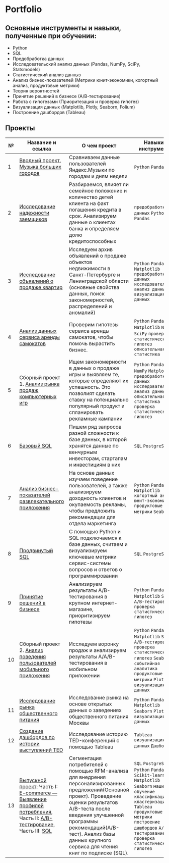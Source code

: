# Portfolio
## Основные инструменты и навыки, полученные при обучении:
- Python
- SQL
- Предобработка данных
- Исследовательский анализ данных (Pandas, NumPy, SciPy, Statsmodels)
- Статистический анализ данныз
- Анализ бизнес-показателей (Метрики юнит-экономики, когортный анализ, продуктовые метрики)
- Теория вероятностей
- Принятие решений в бизнесе (А/В-тестирование)
- Работа с гипотезами (Приоритезация и проверка гипотез)
- Визуализация данных (Matplotlib, Plotly, Seaborn, Folium)
- Построение дашбордов (Tableau)

## Проекты
| №| Название и ссылка | О чем проект                                                     | Навыки и инструменты           |  
|-----------|-------------------|------------------------------------------------------------------|-----------------------------------|
|1              |[Вводный проект. Музыка больших городов](https://github.com/MarinaFilobok/Portfolio/tree/46e3a6585d9fff6c7cb8d14dbf28eaf72ec9dcc6/Music%20data)|Сравниваем данные пользователей Яндекс.Музыки по городам и дням недели|`Python` `Pandas`|
|2              |[Исследование надежности заемщиков](https://github.com/MarinaFilobok/Portfolio/tree/bc162f3c1461b80491265e594ff794de197059b8/Analysis%20of%20bank%20data)|Разбираемся, влияет ли семейное положение и количество детей клиента на факт погашения кредита в срок. Анализируем данные о клиентах банка и определяем долю кредитоспособных|`предобработка данных` `Python` `Pandas`|
|3              |[Исследование объявлений о продаже квартир](https://github.com/MarinaFilobok/Portfolio/tree/397b446b1b1d0ab87a9b254765d2390d4aaadaa6/Analysis%20of%20the%20real%20estate%20market%20of%20SPb)|Исследуем архив объявлений о продаже объектов недвижимости в Санкт-Петербурге и Ленинградской области (основные свойства данных, поиск закономерностей, распределений и аномалий)|`Python` `Pandas` `Matplotlib` `предобработка данных` `исследовательский анализ данных` `визуализация данных`|
|4              |[Анализ данных сервиса аренды самокатов](https://github.com/MarinaFilobok/Portfolio/tree/aa00efa6f1b8aa50e7a8218a3ebdca038f0874f1/Scooter%20rental%20user%20behaviour)|Проверим гипотезы сервиса аренды самокатов, чтобы помочь вырастить бизнес.| `Python` `Pandas` `Matplotlib` `NumPy` `SciPy` `проверка статистических гипотез` `описательная статистика`|
|5              |Сборный проект 1. [Анализ рынка продаж компьютерных игр](https://github.com/MarinaFilobok/Portfolio/tree/bc162f3c1461b80491265e594ff794de197059b8/Game%20Sales%20Analysis)|Ищем закономерности в данных о продаже игры и выявляем те, которые определяют их успешность. Это позволият сделать ставку на потенциально популярный продукт и спланировать рекламные кампании|`Python` `Pandas` `NumPy` `Matplotlib` `предобработка данных` `исследовательский анализ данных` `описательная статистика` `проверка статистических гипотез`|
|6              |[Базовый SQL](https://github.com/MarinaFilobok/Portfolio/tree/bc162f3c1461b80491265e594ff794de197059b8/SQL%20base)|Пишем ряд запросов разной сложности к базе данных, в которой хранятся данные по венчурным инвесторам, стартапам и инвестициям в них|`SQL` `PostgreSQL`|
|7              |[Анализ бизнес-показателей развлекательного приложения](https://github.com/MarinaFilobok/Portfolio/tree/bc162f3c1461b80491265e594ff794de197059b8/Analysis%20of%20business%20indicators)|На основе данных изучаем поведение пользователей, а также анализируем доходность клиентов и окупаемость рекламы, чтобы предложить рекомендации для отдела маркетинга|`Python` `Pandas` `Matplotlib` `когортный анализ` `юнит-экономика` `продуктовые метрики` `Seaborn`|
|8              |[Продвинутый SQL](https://github.com/MarinaFilobok/Portfolio/tree/615acef9edbfed3fcb2acb2e5cd2104218c3f585/SQL%20Advanced)|С помощью Python и SQL подключаемся к базе данных, считаем и визуализируем ключевые метрики сервис-системы вопросов и ответов о программировании|`SQL` `PostgreSQL`|
|9              |[Принятие решений в бизнесе](https://github.com/MarinaFilobok/Portfolio/tree/615acef9edbfed3fcb2acb2e5cd2104218c3f585/A%7CB%20testing)|Анализируем результаты A/B-тестирования в крупном интернет-магазине, приоритизируем гипотезы|`Python` `Pandas` `Matplotlib` `SciPy` `A/B-тестирование` `проверка статистических гипотез`|
|10             |Сборный проект 2. [Анализ поведения пользователей мобильного приложения](https://github.com/MarinaFilobok/Portfolio/tree/615acef9edbfed3fcb2acb2e5cd2104218c3f585/User%20behaviour%20of%20app%20)|Исследуем воронку продаж и анализируем результаты A/A/B-тестирования в мобильном приложении|`Python` `Pandas` `Matplotlib` `SciPy` `A/B-тестирование` `проверка статистических гипотез` `Seaborn` `событийная аналитика` `продуктовые метрики` `Plotly` `визуализация данных`|
|11             |[Исследование рынка общественного питания](https://github.com/MarinaFilobok/Portfolio/tree/615acef9edbfed3fcb2acb2e5cd2104218c3f585/The%20market%20of%20public%20catering)|Исследование рынка на основе открытых данных о заведениях общественного питания Москвы|`Python` `Pandas` `Matplotlib` `Seaborn` `Plotly` `визуализация данных`|
|12             |[Создание дашбордов по истории выступлений TED](https://github.com/MarinaFilobok/Portfolio/tree/768424fa8207b271dcda3b433d758aea2d92e57e/Tableau)|Исследование историю TED-конференций с помощью Tableau|`Tableau` `визуализация данных` `Дашборд`|
|13             |[Выпускной проект](https://github.com/MarinaFilobok/Portfolio/tree/c6ee29e162dace253205583a6095064f1c38e4bb/final%20project): Часть I: [E-commerce — Выявление профилей потребления](https://github.com/MarinaFilobok/Portfolio/blob/20868213082e71fd010f1e5d8defb7751af39f9b/final%20project/1_e-commers.ipynb), Часть II: [A/B-тестирование](https://github.com/MarinaFilobok/Portfolio/blob/20868213082e71fd010f1e5d8defb7751af39f9b/final%20project/2_A_B_test.ipynb), Часть III: [SQL](https://github.com/MarinaFilobok/Portfolio/blob/20868213082e71fd010f1e5d8defb7751af39f9b/final%20project/3_SQL_final.ipynb)|Сегментация потребителей с помощью RFM-анализа для внедрения персонализированных предложений(Основной проект). Проведение оценки результатов A/B-теста после введения улучшенной программы рекомендаций(А/В-тест). Анализ базы данных крупного сервиса для чтения книг по подписке (SQL).|`SQL` `PostgreSQL` `Python` `Pandas` `Scikit-learn` `Matplotlib` `Seaborn` `машинное обучение` `классификация` `кластеризация` `Tableau` `продуктовые метрики` `построение дашбордов` `A/B-тестирование` `проверка статистических гипотез`|

